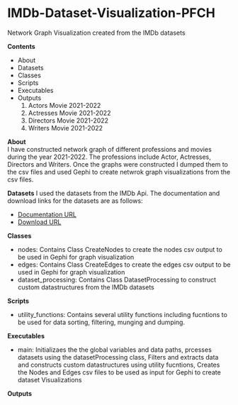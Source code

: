 # IMDb-Dataset-Visualization-PFCH
Network Graph Visualization created from the IMDb datasets

**Contents**
- About
- Datasets
- Classes
- Scripts
- Executables
- Outputs
  1. Actors Movie 2021-2022
  2. Actresses Movie 2021-2022
  3. Directors Movie 2021-2022
  4. Writers Movie 2021-2022

**About**</br>
I have constructed network graph of different professions and movies during the
year 2021-2022. The professions include Actor, Actresses, Directors and Writers.
Once the graphs were constructed I dumped them to the csv files and used Gephi
to create netwrok graph visualizations from the csv files.

**Datasets**
I used the datasets from the IMDb Api. The documentation and download links for
the datasets are as follows:
- [Documentation URL](https://www.imdb.com/interfaces/)
- [Download URL](https://datasets.imdbws.com)

**Classes**
- nodes: Contains Class CreateNodes to create the nodes csv output to be used in Gephi for graph visualization
- edges: Contains Class CreateEdges to create the edges csv output to be used in Gephi for graph visualization
- dataset_processing: Contains Class DatasetProcessing to construct custom datastructures from the IMDb datasets  

**Scripts**
- utility_functions: Contains several utility functions including fucntions to be used for data sorting, filtering, munging and dumping. 

**Executables**
- main: Initializaes the the global variables and data paths, prcesses datasets using the datasetProcessing class, Filters and extracts data and constructs custom datastructures using utility fucntions, Creates the Nodes and Edges csv files to be used as input for Gephi to create dataset Visualizations

**Outputs**
